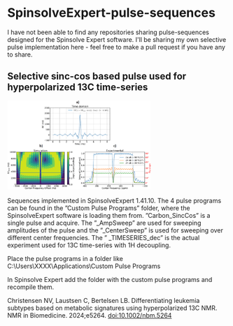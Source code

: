 # SpinsolveExpert-pulse-sequences

I have not been able to find any repositories sharing pulse-sequences designed for the Spinsolve Expert software. I'll be sharing my own selective pulse implementation here - feel free to make a pull request if you have any to share.

## Selective sinc-cos based pulse used for hyperpolarized 13C time-series
<img src="Selective-sinc-cos/Pulse_illustration.png" width=65% height=65%>

Sequences implemented in SpinsolveExpert 1.41.10. The 4 pulse programs can be found in the ”Custom Pulse Programs” folder, where the SpinsolveExpert software is loading them from. ”Carbon_SincCos” is a single pulse and acquire. The ”_AmpSweep” are used for sweeping amplitudes of the pulse and the ”_CenterSweep” is used for sweeping over different center frequencies. The ” _TIMESERIES_dec” is the actual experiment used for 13C time-series with 1H decoupling.

Place the pulse programs in a folder like C:\Users\XXXX\Applications\Custom Pulse Programs

In Spinsolve Expert add the folder with the custom pulse programs and recompile them.

Christensen NV, Laustsen C, Bertelsen LB. Differentiating leukemia subtypes based on metabolic signatures using hyperpolarized 13C NMR. NMR in Biomedicine. 2024;e5264. [doi:10.1002/nbm.5264](https://doi.org/10.1002/nbm.5264)
